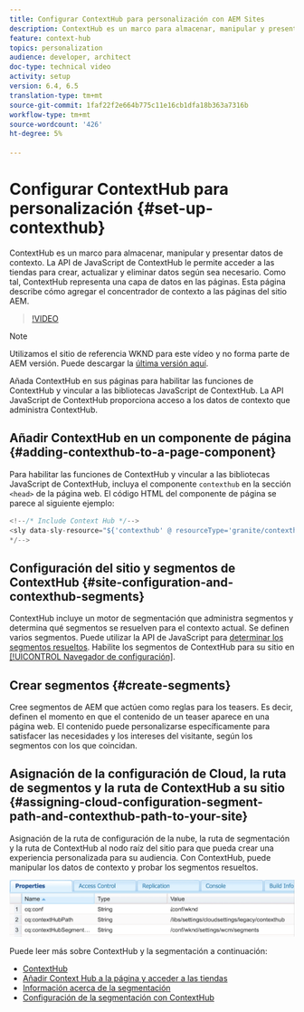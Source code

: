 ```yaml
---
title: Configurar ContextHub para personalización con AEM Sites
description: ContextHub es un marco para almacenar, manipular y presentar datos de contexto. La API de JavaScript de ContextHub le permite acceder a las tiendas para crear, actualizar y eliminar datos según sea necesario. Como tal, ContextHub representa una capa de datos en las páginas. Esta página describe cómo agregar el concentrador de contexto a las páginas del sitio AEM.
feature: context-hub
topics: personalization
audience: developer, architect
doc-type: technical video
activity: setup
version: 6.4, 6.5
translation-type: tm+mt
source-git-commit: 1faf22f2e664b775c11e16cb1dfa18b363a7316b
workflow-type: tm+mt
source-wordcount: '426'
ht-degree: 5%

---
```



# Configurar ContextHub para personalización {#set-up-contexthub}

ContextHub es un marco para almacenar, manipular y presentar datos de contexto. La API de JavaScript de ContextHub le permite acceder a las tiendas para crear, actualizar y eliminar datos según sea necesario. Como tal, ContextHub representa una capa de datos en las páginas. Esta página describe cómo agregar el concentrador de contexto a las páginas del sitio AEM.

>[!VIDEO](https://video.tv.adobe.com/v/23765/?quality=9&learn=on)

>[!NOTE]
>
>Utilizamos el sitio de referencia WKND para este vídeo y no forma parte de AEM versión. Puede descargar la [última versión aquí](https://github.com/adobe/aem-guides-wknd/releases).

Añada ContextHub en sus páginas para habilitar las funciones de ContextHub y vincular a las bibliotecas JavaScript de ContextHub. La API JavaScript de ContextHub proporciona acceso a los datos de contexto que administra ContextHub.

## Añadir ContextHub en un componente de página {#adding-contexthub-to-a-page-component}

Para habilitar las funciones de ContextHub y vincular a las bibliotecas JavaScript de ContextHub, incluya el componente `contexthub` en la sección `<head>` de la página web. El código HTML del componente de página se parece al siguiente ejemplo:

```java
<!--/* Include Context Hub */-->
<sly data-sly-resource="${'contexthub' @ resourceType='granite/contexthub/components/contexthub'}"/>
*/-->
```

## Configuración del sitio y segmentos de ContextHub {#site-configuration-and-contexthub-segments}

ContextHub incluye un motor de segmentación que administra segmentos y determina qué segmentos se resuelven para el contexto actual. Se definen varios segmentos. Puede utilizar la API de JavaScript para [determinar los segmentos resueltos](https://helpx.adobe.com/experience-manager/6-5/sites/developing/using/ch-adding.html#DeterminingResolvedContextHubSegments). Habilite los segmentos de ContextHub para su sitio en [[!UICONTROL Navegador de configuración]](https://docs.adobe.com/content/help/en/experience-manager-cloud-service/implementing/developing/configurations.html).

## Crear segmentos {#create-segments}

Cree segmentos de AEM que actúen como reglas para los teasers. Es decir, definen el momento en que el contenido de un teaser aparece en una página web. El contenido puede personalizarse específicamente para satisfacer las necesidades y los intereses del visitante, según los segmentos con los que coincidan.

## Asignación de la configuración de Cloud, la ruta de segmentos y la ruta de ContextHub a su sitio {#assigning-cloud-configuration-segment-path-and-contexthub-path-to-your-site}

Asignación de la ruta de configuración de la nube, la ruta de segmentación y la ruta de ContextHub al nodo raíz del sitio para que pueda crear una experiencia personalizada para su audiencia. Con ContextHub, puede manipular los datos de contexto y probar los segmentos resueltos.

![CRXDE Lite](assets/crx-de-properties.png)

Puede leer más sobre ContextHub y la segmentación a continuación:

* [ContextHub](https://helpx.adobe.com/experience-manager/6-5/sites/developing/using/contexthub.html)
* [Añadir Context Hub a la página y acceder a las tiendas](https://helpx.adobe.com/experience-manager/6-5/sites/developing/using/ch-adding.html)
* [Información acerca de la segmentación](https://helpx.adobe.com/experience-manager/6-5/sites/classic-ui-authoring/using/classic-personalization-campaigns-segmentation.html)
* [Configuración de la segmentación con ContextHub](https://helpx.adobe.com/experience-manager/6-5/sites/administering/using/segmentation.html)
